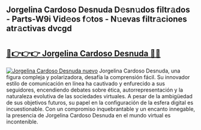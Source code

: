 ## Jorgelina Cardoso Desnuda D𝚎sn𝚞dos filtr𝚊dos - Parts-W9i Vid𝚎os f𝚘tos - N𝚞evas filtr𝚊ciones atr𝚊ctivas dvcgd

# <h2><a href="http://mb1b9l.tromn.icu/?c=Jorgelina+Cardoso+Desnuda">🔗👉👉👉 Jorgelina Cardoso Desnuda 🔗🔗</a></h2>

[![Jorgelina Cardoso Desnuda nuevo](https://i.imgur.com/pEAQMta.gif)](http://mb1b9l.tromn.icu/?c=Jorgelina+Cardoso+Desnuda)
Jorgelina Cardoso Desnuda, una figura compleja y polarizadora, desafía la comprensión fácil. Su innovador estilo de comunicación en línea ha cautivado y enfurecido a sus seguidores, encendiendo debates sobre ética, autorrepresentación y la naturaleza evolutiva de las sociedades virtuales. A pesar de la ambigüedad de sus objetivos futuros, su papel en la configuración de la esfera digital es incuestionable. Con un compromiso inquebrantable y un encanto innegable, la presencia de Jorgelina Cardoso Desnuda en el mundo virtual es incontenible.
